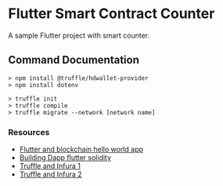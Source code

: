 # Flutter Smart Contract Counter

A sample Flutter project with smart counter.

## Command Documentation

```
> npm install @truffle/hdwallet-provider 
> npm install dotenv

> truffle init
> truffle compile
> truffle migrate --network [network name]
```

### Resources

- [Flutter and blockchain hello world app](https://www.geeksforgeeks.org/flutter-and-blockchain-hello-world-dapp/)
- [Building Dapp flutter solidity](https://blog.logrocket.com/building-dapp-flutter-solidity/)
- [Truffle and Infura 1](https://medium.com/coinmonks/deploy-your-smart-contract-directly-from-truffle-with-infura-ba1e1f1d40c2)
- [Truffle and Infura 2](https://medium.com/@martinparmar.ce/part-2-blockchain-using-infura-metamask-truffle-framework-e1cae09a8e35)